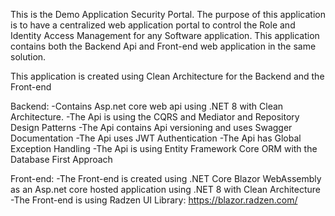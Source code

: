 This is the Demo Application Security Portal. The purpose of this application is to have a centralized web application portal to control the Role and Identity Access Management for any Software application.
This application contains both the Backend Api and Front-end web application in the same solution. 

This application is created using Clean Architecture for the Backend and the Front-end

Backend:
-Contains Asp.net core web api using .NET 8 with Clean Architecture. 
-The Api is using the CQRS and Mediator and Repository Design Patterns
-The Api contains Api versioning and uses Swagger Documentation
-The Api uses JWT Authentication
-The Api has Global Exception Handling
-The Api is using Entity Framework Core ORM with the Database First Approach

Front-end:
-The Front-end is created using .NET Core Blazor WebAssembly as an Asp.net core hosted application using .NET 8 with Clean Architecture
-The Front-end is using Radzen UI Library: https://blazor.radzen.com/

